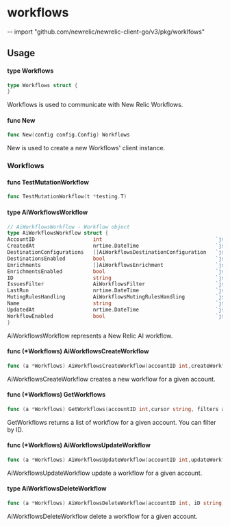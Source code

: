 # workflows
--
    import "github.com/newrelic/newrelic-client-go/v3/pkg/worklfows"

## Usage

#### type Workflows

```go
type Workflows struct {
}
```

Workflows is used to communicate with New Relic Workflows.

#### func  New

```go
func New(config config.Config) Workflows
```
New is used to create a new Workflows' client instance.

### Workflows

#### func  TestMutationWorkflow

```go
func TestMutationWorkflow(t *testing.T)
```

#### type AiWorkflowsWorkflow

```go
// AiWorkflowsWorkflow - Workflow object
type AiWorkflowsWorkflow struct {
AccountID                   int                                     `json:"accountId"`
CreatedAt                   nrtime.DateTime                         `json:"createdAt"`
DestinationConfigurations   []AiWorkflowsDestinationConfiguration   `json:"destinationConfigurations"`
DestinationsEnabled         bool                                    `json:"destinationsEnabled"`
Enrichments                 []AiWorkflowsEnrichment                 `json:"enrichments"`
EnrichmentsEnabled          bool                                    `json:"enrichmentsEnabled"`
ID                          string                                  `json:"id"`
IssuesFilter                AiWorkflowsFilter                       `json:"issuesFilter"`
LastRun                     nrtime.DateTime                         `json:"lastRun,omitempty"`
MutingRulesHandling         AiWorkflowsMutingRulesHandling          `json:"mutingRulesHandling"`
Name                        string                                  `json:"name"`
UpdatedAt                   nrtime.DateTime                         `json:"updatedAt"`
WorkflowEnabled             bool                                    `json:"workflowEnabled"`
}
```

AiWorkflowsWorkflow represents a New Relic AI workflow.

#### func (*Workflows) AiWorkflowsCreateWorkflow

```go
func (a *Workflows) AiWorkflowsCreateWorkflow(accountID int,createWorkflowData AiWorkflowsCreateWorkflowInput) (*AiWorkflowsCreateWorkflowResponse, error)
```
AiWorkflowsCreateWorkflow creates a new workflow for a given account.

#### func (*Workflows) GetWorkflows

```go
func (a *Workflows) GetWorkflows(accountID int,cursor string, filters ai.AiWorkflowsFilters) (*AiWorkflowsWorkflows, error)
```
GetWorkflows returns a list of workflow for a given account. You can filter by ID.

#### func (*Workflows) AiWorkflowsUpdateWorkflow

```go
func (a *Workflows) AiWorkflowsUpdateWorkflow(accountID int,updateWorkflowData AiWorkflowsUpdateWorkflowInput) (*AiWorkflowsUpdateWorkflowResponse, error)
```
AiWorkflowsUpdateWorkflow update a workflow for a given account.

#### type AiWorkflowsDeleteWorkflow

```go
func (a *Workflows) AiWorkflowsDeleteWorkflow(accountID int, iD string) (*AiWorkflowsDeleteWorkflowResponse, error)
```

AiWorkflowsDeleteWorkflow delete a workflow for a given account.

